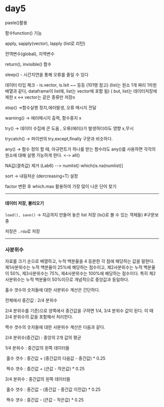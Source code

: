 # day5

paste()활용 

함수function() 기능

apply, sapply(vector), lapply (list로 리턴)

전역변수(global), 지역변수

return(), invisible() 함수

sleep() - 시간지연을 통해 오류를 줄일 수 있다

데이터 타입 체크 - is.vector, is.lsit ~~ 등등 (101행 참고)
(list는 원소 1개 짜리 1차원 배열과 같다, dataframe이 list에, list는 vector에 포함 됨)
( but, list는 데이터저장에 제한 x  <->  vector는 같은 종류만 저장o

stop() ->함수실행 정지,에러발생, 오류 메시지 전달

warning() -> 에러메시지 출력, 함수중지 x

try() -> 데이터 수집에 큰 도움 , 오류(에러))가 발생하더라도  영향 x,무시

trycatch() -> 파이썬의 try,except,finally 구문과 비슷하다.

any() -> 함수 정의 할 때, 아규먼트가 하나를 받는 함수라도 any()를 사용하면 각각의 원소에 대해
			 실행 가능하게 한다. <-> all()

NA값(결측값) 제거 (Lab6) --> numlist[-which(is.na(numlist)]

sort -> 내림차순 (dercreasing=T) 설정

factor 변환 후 which.max 활용하여 가장 많이 나온 단어 찾기

---

#### 데이터 저장, 불러오기 

`load(), save()` -> 지금까지 만들어 놓은 list 저장 (ls()로 볼 수 있는 객체들) #구문보충

저장은 `.rda`로 저장

---

### 사분위수

자료를 크기 순으로 배열하고, 누적 백분율을 4 등분한 각 점에 해당하는 값을 말한다. 제1사분위수는 누적 백분율이 25%에 해당하는 점수이고, 제2사분위수는 누적 백분율이 50%, 제3사분위수는 75%, 제4사분위수는 100%에 해당하는 점수이다. 특히 제2사분위수는 누적 백분율이 50%이므로 개념적으로 중앙값과 동일하다.



홀수 갯수의 숫자들에 대한 사분위수 계산은 간단하다.

전체에서 중간값 : 2/4 분위수

2/4 분위수를 기준)으로 양쪽에서 중간값을 구하면 1/4, 3/4 분위수 값이 된다. 이 때 2/4 분위수의 값을 포함해서 처리한다.



짝수 갯수의 숫자들에 대한 사분위수 계산은 다음과 같다.

2/4 분위수(중간값) : 중앙의 2개 값의 평균

1/4 분위수 : 중간값의 왼쪽 데이터들

​      홀수 갯수 : 중간값 + (중간값의 다음값 - 중간값) * 0.25 

​      짝수 갯수 : 중간값 + (큰값 - 작은값) * 0.25

3/4 분위수 : 중간값의 왼쪽 데이터들

​      홀수 갯수 : 중간값 - (중간값 - 중간값 이전값) * 0.25 

​      짝수 갯수 : 중간값 - (큰값 - 작은값) * 0.25





